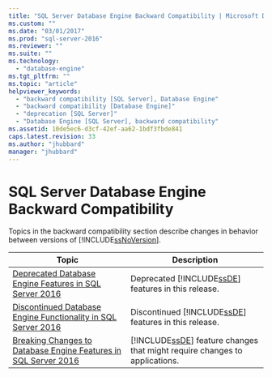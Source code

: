 ```yaml
---
title: "SQL Server Database Engine Backward Compatibility | Microsoft Docs"
ms.custom: ""
ms.date: "03/01/2017"
ms.prod: "sql-server-2016"
ms.reviewer: ""
ms.suite: ""
ms.technology: 
  - "database-engine"
ms.tgt_pltfrm: ""
ms.topic: "article"
helpviewer_keywords: 
  - "backward compatibility [SQL Server], Database Engine"
  - "backward compatibility [Database Engine]"
  - "deprecation [SQL Server]"
  - "Database Engine [SQL Server], backward compatibility"
ms.assetid: 10de5ec6-d3cf-42ef-aa62-1bdf3fbde841
caps.latest.revision: 33
ms.author: "jhubbard"
manager: "jhubbard"
---
```

# SQL Server Database Engine Backward Compatibility
  Topics in the backward compatibility section describe changes in behavior between versions of [!INCLUDE[ssNoVersion](../a9notintoc/includes/ssnoversion-md.md)].  
  
|Topic|Description|  
|-----------|-----------------|  
|[Deprecated Database Engine Features in SQL Server 2016](../database-engine/deprecated-database-engine-features-in-sql-server-2016.md)|Deprecated [!INCLUDE[ssDE](../a9notintoc/includes/ssde-md.md)] features in this release.|  
|[Discontinued Database Engine Functionality in SQL Server 2016](../database-engine/discontinued-database-engine-functionality-in-sql-server-2016.md)|Discontinued [!INCLUDE[ssDE](../a9notintoc/includes/ssde-md.md)] features in this release.|  
|[Breaking Changes to Database Engine Features in SQL Server 2016](../database-engine/breaking-changes-to-database-engine-features-in-sql-server-2016.md)|[!INCLUDE[ssDE](../a9notintoc/includes/ssde-md.md)] feature changes that might require changes to applications.|  
  
  